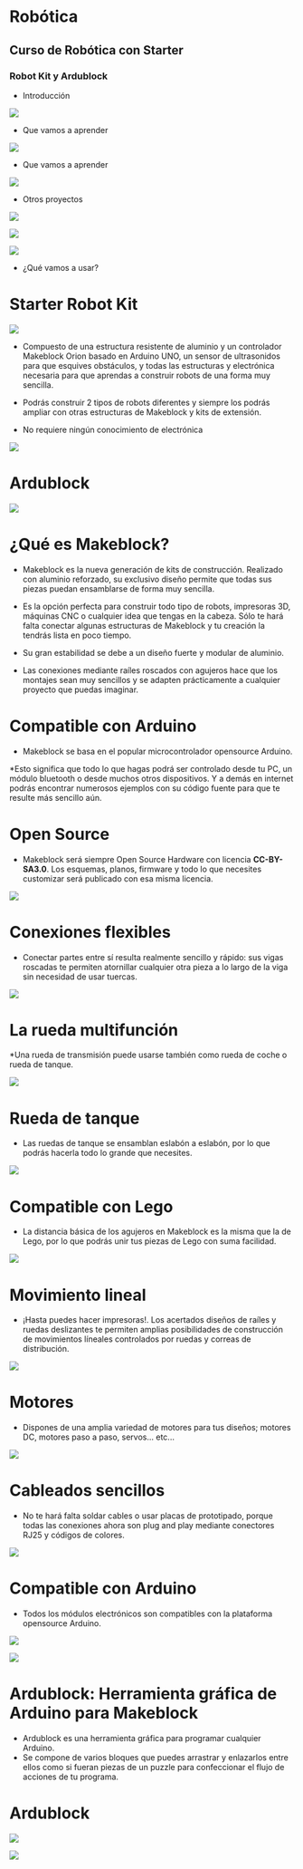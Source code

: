 # Robótica

## Curso de Robótica con Starter

### Robot Kit y Ardublock

* Introducción

![](/img/img1.jpg)

* Que vamos a aprender

![](/img/img2.jpg)

* Que vamos a aprender

![](img/img3.jpg)

* Otros proyectos

![](/img/img4.jpg)

![](/img/img5.jpg)

![](/img/img6.jpg)

* ¿Qué vamos a usar?


# Starter Robot Kit

![](/img/img7.jpg)

* Compuesto de una estructura resistente de aluminio y un controlador Makeblock Orion basado
en Arduino UNO, un sensor de ultrasonidos para que esquives obstáculos, y todas las 
estructuras y electrónica necesaria para que aprendas a construir robots de una forma muy sencilla.

* Podrás construir 2 tipos de robots diferentes y siempre los podrás ampliar con otras estructuras
de Makeblock y kits de extensión.

* No requiere ningún conocimiento de electrónica

![](/img/img8.jpg)


# Ardublock

![](/img/img9.jpg)


# ¿Qué es Makeblock?

* Makeblock es la nueva generación de kits de construcción.
Realizado con aluminio reforzado, su exclusivo diseño permite que
todas sus piezas puedan ensamblarse de forma muy sencilla.

* Es la opción perfecta para construir todo tipo de robots, impresoras 3D, máquinas 
CNC o cualquier idea que tengas en la cabeza. Sólo te hará falta conectar algunas 
estructuras de Makeblock y tu creación la tendrás lista en poco tiempo.

* Su gran estabilidad se debe a un diseño fuerte y modular de aluminio.

* Las conexiones mediante raíles roscados con agujeros hace que los montajes 
sean muy sencillos y se adapten prácticamente a cualquier proyecto que puedas imaginar.


# Compatible con Arduino

* Makeblock se basa en el popular microcontrolador opensource Arduino.

*Esto significa que todo lo que hagas podrá ser controlado desde tu PC, un 
módulo bluetooth o desde muchos otros dispositivos. Y a demás en internet podrás encontrar
numerosos ejemplos con su código fuente para que te resulte más sencillo aún.


# Open Source

* Makeblock será siempre Open Source Hardware con licencia **CC-BY-SA3.0**. Los
esquemas, planos, firmware y todo lo que necesites customizar será publicado con 
esa misma licencia.

![](/img/img10.jpg)


# Conexiones flexibles

* Conectar partes entre sí resulta realmente sencillo y rápido: sus vigas roscadas te
permiten atornillar cualquier otra pieza a lo largo de la viga sin necesidad de usar tuercas.

![](/img/img11.jpg)


# La rueda multifunción

*Una rueda de transmisión puede usarse también como rueda de coche o rueda de
tanque.

![](/img/img12.jpg)


# Rueda de tanque

* Las ruedas de tanque se ensamblan eslabón a eslabón, por lo que podrás hacerla 
todo lo grande que necesites.

![](/img/img13.jpg)


# Compatible con Lego

* La distancia básica de los agujeros en Makeblock es la misma que la de Lego, por lo
que podrás unir tus piezas de Lego con suma facilidad.

![](/img/img14.jpg)

# Movimiento lineal

* ¡Hasta puedes hacer impresoras!. Los acertados diseños de raíles y ruedas
deslizantes te permiten amplias posibilidades de construcción de movimientos líneales
controlados por ruedas y correas de distribución.

![](/img/img15.jpg)


# Motores

* Dispones de una amplia variedad de
motores para tus diseños; motores DC,
motores paso a paso, servos... etc...

![](img/img16.jpg)


# Cableados sencillos

* No te hará falta soldar cables o usar placas de prototipado, porque todas las
conexiones ahora son plug and play mediante conectores RJ25 y códigos de colores.

![](/img/img17.jpg)


# Compatible con Arduino

* Todos los módulos electrónicos son compatibles con la plataforma opensource Arduino.

![](/img/img18.jpg)

![](/img/img19.jpg)


# Ardublock: Herramienta gráfica de Arduino para Makeblock

* Ardublock es una herramienta gráfica para programar cualquier Arduino.
* Se compone de varios bloques que puedes arrastrar y enlazarlos entre 
ellos como si fueran piezas de un puzzle para confeccionar el flujo de 
acciones de tu programa.

# Ardublock

![](/img/img20.jpg)


![](/img/img21.jpg)

